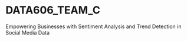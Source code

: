 # DATA606_TEAM_C
Empowering Businesses with Sentiment Analysis and Trend Detection in Social Media Data
